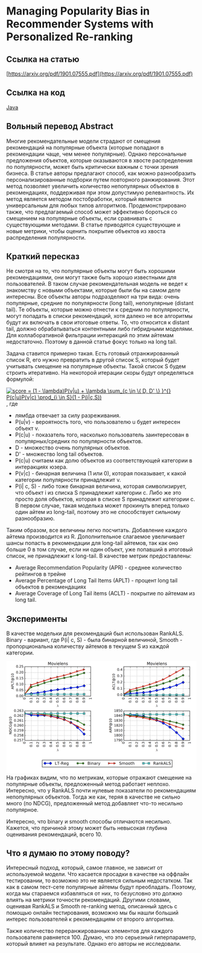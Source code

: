 # Managing Popularity Bias in Recommender Systems with Personalized Re-ranking



 ## Ссылка на статью

 [https://arxiv.org/pdf/1901.07555.pdf](https://arxiv.org/pdf/1901.07555.pdf)


 ## Ссылка на код

[Java](https://github.com/guoguibing/librec)



 ## Вольный перевод Abstract

Многие рекомендательные модели страдают от смещения рекомендаций на популярные объекта (которые попадают в рекомендации чаще, чем менее популярные). Однако персональные предложения объектов, которые оказываются в хвосте распределения по популярности, может быть критически важным с точки зрения бизнеса. В статье авторы предлагают способ, как можно разнообразить персонализированные подборки путем повторного ранжирования. Этот метод позволяет увеличить количество непопулярных объектов в рекомендациях, поддерживая при этом допустимую релевантность. Их метод является методом постобработки, который является универсальным для любых типов алгоритмов. Продемонстрировано также, что предлагаемый способ может эффективно бороться со смещением на популярные объекты, если сравнивать с существующими методами. В статье приводятся существующие и новые метрики, чтобы оценить покрытие объектов из хвоста распределения популярности. 



## Краткий пересказ

Не смотря на то, что популярные объекты могут быть хорошими рекомендациями, они могут также быть хорошо известными для пользователей. В таком случае рекомендательная модель не ведет к знакомству с  новыми объектами, которые были бы на самом деле интересны. Все объекты авторы подразделяют на три вида: очень популярные, средние по популярности (long tail), непопулярные (distant tail). Те объекты, которые можно отнести к средним по популярности, могут попадать в списки рекомендаций, хотя далеко не все алгоритмы будут их включать в свои итоговые ответы. То, что относится к distant tail, должно обрабатываться контентными либо гибридными моделями. Для коллаборативной фильтрации интеракций по этим айтемам недостаточно. Поэтому в данной статье фокус только на long tail.  

Задача ставится примерно такая. Есть готовый отранжированный список R, его нужно превратить в другой список S, который будет учитывать смещение на популярные объекты. Такой список S будем строить итеративно. На некоторой итерации скоры будут определяться формулой:

<a href="https://www.codecogs.com/eqnedit.php?latex=score&space;=&space;(1&space;-&space;\lambda)P(v|u)&space;&plus;&space;\lambda&space;\sum_{c&space;\in&space;\{&space;D,&space;D'&space;\}&space;}^{}&space;P(c|u)P(v|c)&space;\prod_{i&space;\in&space;S}(1&space;-&space;P(i|c,S))" target="_blank"><img src="https://latex.codecogs.com/svg.latex?score&space;=&space;(1&space;-&space;\lambda)P(v|u)&space;&plus;&space;\lambda&space;\sum_{c&space;\in&space;\{&space;D,&space;D'&space;\}&space;}^{}&space;P(c|u)P(v|c)&space;\prod_{i&space;\in&space;S}(1&space;-&space;P(i|c,S))" title="score = (1 - \lambda)P(v|u) + \lambda \sum_{c \in \{ D, D' \} }^{} P(c|u)P(v|c) \prod_{i \in S}(1 - P(i|c,S))" /></a>
, где 
- лямбда отвечает за силу разреживания.
-  P(u|v) - вероятность того, что пользователю u будет интересен объект v. 
- P(c|u) - показатель того, насколько пользователь заинтересован в популярных/средних по популярности объектов. 
- D - множество очень популярных объектов. 
- D' - множество long tail объектов. 
- P(c|u)  считаем как долю объектов из соответствующей категории в интеракциях юзера. 
- P(v|c) - бинарная величина (1 или 0), которая показывает, к какой категории популярности принадлежит v. 
- P(i| c, S) - либо тоже бинарная величина, которая символизирует, что объект i из списка S принадлежит категории c.  Либо же это просто доля объектов, которая в списке S принадлежит категории c. В первом случае, такая моделька может прокинуть вперед только один айтем из long-tail, поэтому это не способствует сильному разнообразию.

Таким образом, все величины легко посчитать. Добавление каждого айтема производится из R. Дополнительное слагаемое увеличивает шансы попасть в рекомендации для long-tail айтемов, так как оно больше 0 в том случае, если ни один объект, уже попавший в итоговый список, не принадлежит к long-tail. 
В качестве метрик предоставлены:

- Average Recommendation Popularity (APR) - среднее количество рейтингов в трейне
- Average Percentage of Long Tail Items (APLT) - процент long tail объектов в рекомендациях
- Average Coverage of Long Tail items (ACLT) - покрытие по айтемам из long tail.

## Эксперименты

В качестве модельки для рекомендаций был использован RankALS. Binary - вариант, где P(i| c, S) - была бинарной величиной, Smooth - пропорциональна количеству айтемов в текущем S из каждой категории.

![Картинка 1](https://github.com/fotol1/RecSysPapersReviews/blob/master/images/mb_iteration.png)
На графиках видим, что по метрикам, которые отражают смещение на популярные объекты, предложенный метод работает неплохо. Интересно, что у RankALS почти нулевые показатели по рекомендациям непопулярных объектов. Тогда же как, теряя в качестве не сильно много (по NDCG), предложенный метод добавляет что-то несильно популярное.

Интересно, что binary и smooth способы отличаются несильно. Кажется, что причиной этому может быть невысокая глубина оценивания рекомендаций, всего 10.

## Что я думаю по этому поводу?

Интересный подход, который, самое главное, не зависит от используемой модели. Что касается просадки в качестве на оффлайн тестировании, то возможно это не является сильным недостатком. Так как в самом тест-сете популярные айтемы будут преобладать. Поэтому, когда мы стараемся избавляться от них, то безусловно это должно влиять на метрики точности рекомендаций. Другими словами, оценивая RankALS и Smooth re-ranking метод, описанный здесь с помощью онлайн тестирования, возможно мы бы нашли больший интерес пользователей к рекомендациям от второго алгоритма.

Также количество переранжированных элементов для каждого пользователя равняется 100. Думаю, что это серьезный гиперпараметр, который влияет на результате. Однако его авторы не исследовали.
